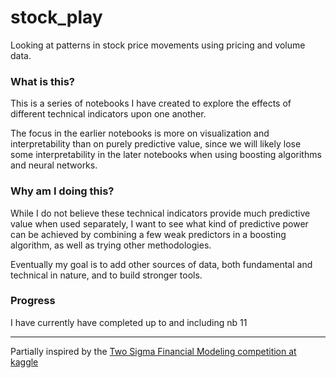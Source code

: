 # stock_play
Looking at patterns in stock price movements using pricing and volume data.

### What is this?
This is a series of notebooks I have created to explore the effects of different technical indicators upon one another.  

The focus in the earlier notebooks is more on visualization and interpretability than on purely predictive value, since 
we will likely lose some interpretability in the later notebooks when using boosting algorithms and neural networks. 

### Why am I doing this?
While I do not believe these technical indicators provide much predictive value when used separately, 
I want to see what kind of predictive power can be achieved by combining a few weak predictors in a boosting algorithm, 
as well as trying other methodologies.

Eventually my goal is to add other sources of data, both fundamental and technical in nature, and to build stronger tools.

### Progress
I have currently have completed up to and including nb 11

---

Partially inspired by the [Two Sigma Financial Modeling competition at kaggle](https://www.kaggle.com/c/two-sigma-financial-modeling)
